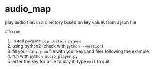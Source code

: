 # audio_map
play audio files in a directory based on key values from a json file

#To run
1. install pygame `pip install pygame`
2. using python2 (check with `python --version`)
3. fill your `data.json` file with your keys and files following the example
4. run with `python audio_player.py`
5. enter the key for a file to play it, type `exit` to quit